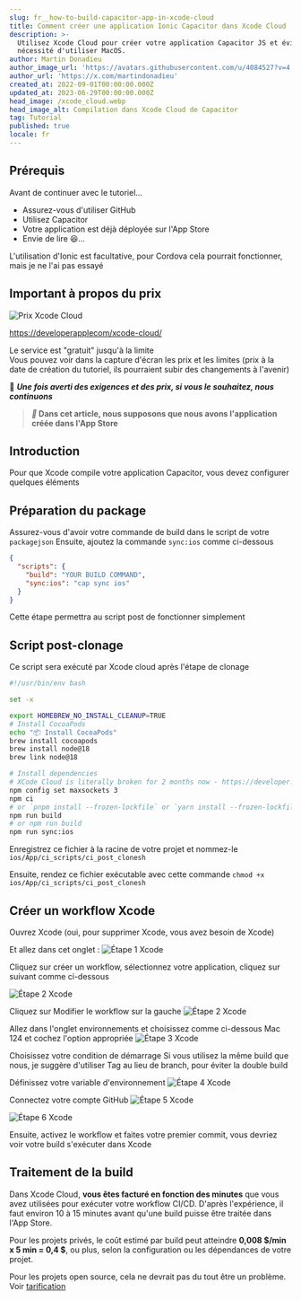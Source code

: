 ```yaml
---
slug: fr__how-to-build-capacitor-app-in-xcode-cloud
title: Comment créer une application Ionic Capacitor dans Xcode Cloud
description: >-
  Utilisez Xcode Cloud pour créer votre application Capacitor JS et évitez la
  nécessité d'utiliser MacOS.
author: Martin Donadieu
author_image_url: 'https://avatars.githubusercontent.com/u/4084527?v=4'
author_url: 'https://x.com/martindonadieu'
created_at: 2022-09-01T00:00:00.000Z
updated_at: 2023-06-29T00:00:00.000Z
head_image: /xcode_cloud.webp
head_image_alt: Compilation dans Xcode Cloud de Capacitor
tag: Tutorial
published: true
locale: fr
---
```


## Prérequis

Avant de continuer avec le tutoriel…

- Assurez-vous d'utiliser GitHub
- Utilisez Capacitor
- Votre application est déjà déployée sur l'App Store
- Envie de lire 😆…

L'utilisation d'Ionic est facultative, pour Cordova cela pourrait fonctionner, mais je ne l'ai pas essayé

## Important à propos du prix

![Prix Xcode Cloud](/xcode_cloud_pricewebp)

[https://developerapplecom/xcode-cloud/](https://developerapplecom/xcode-cloud/)

Le service est "gratuit" jusqu'à la limite  
Vous pouvez voir dans la capture d'écran les prix et les limites (prix à la date de création du tutoriel, ils pourraient subir des changements à l'avenir)

🔴 **_Une fois averti des exigences et des prix, si vous le souhaitez, nous continuons_**

> **_📣_ Dans cet article, nous supposons que nous avons l'application créée dans l'App Store**

## Introduction

Pour que Xcode compile votre application Capacitor, vous devez configurer quelques éléments

## Préparation du package

Assurez-vous d'avoir votre commande de build dans le script de votre `packagejson`
Ensuite, ajoutez la commande `sync:ios` comme ci-dessous

```json
{
  "scripts": {
    "build": "YOUR BUILD COMMAND",
    "sync:ios": "cap sync ios"
  }
}
```
Cette étape permettra au script post de fonctionner simplement

## Script post-clonage
Ce script sera exécuté par Xcode cloud après l'étape de clonage

```bash
#!/usr/bin/env bash

set -x

export HOMEBREW_NO_INSTALL_CLEANUP=TRUE
# Install CocoaPods
echo "📦 Install CocoaPods"
brew install cocoapods
brew install node@18
brew link node@18

# Install dependencies
# XCode Cloud is literally broken for 2 months now - https://developer.apple.com/forums/thread/738136?answerId=774510022#774510022
npm config set maxsockets 3
npm ci
# or `pnpm install --frozen-lockfile` or `yarn install --frozen-lockfile` or bun install
npm run build 
# or npm run build
npm run sync:ios
```

Enregistrez ce fichier à la racine de votre projet et nommez-le `ios/App/ci_scripts/ci_post_clonesh`

Ensuite, rendez ce fichier exécutable avec cette commande `chmod +x ios/App/ci_scripts/ci_post_clonesh`

## Créer un workflow Xcode

Ouvrez Xcode (oui, pour supprimer Xcode, vous avez besoin de Xcode)

Et allez dans cet onglet :
![Étape 1 Xcode](/xcode_step_1webp)

Cliquez sur créer un workflow, sélectionnez votre application, cliquez sur suivant comme ci-dessous

![Étape 2 Xcode](/xcode_step_2webp)

Cliquez sur Modifier le workflow sur la gauche
![Étape 2 Xcode](/xcode_step_3webp)

Allez dans l'onglet environnements et choisissez comme ci-dessous Mac 124 et cochez l'option appropriée
![Étape 3 Xcode](/xcode_step_3webp)

Choisissez votre condition de démarrage
Si vous utilisez la même build que nous, je suggère d'utiliser Tag au lieu de branch, pour éviter la double build

Définissez votre variable d'environnement
![Étape 4 Xcode](/xcode_step_4webp)

Connectez votre compte GitHub
![Étape 5 Xcode](/xcode_step_5webp)

![Étape 6 Xcode](/xcode_step_6webp)

Ensuite, activez le workflow et faites votre premier commit, vous devriez voir votre build s'exécuter dans Xcode

## **Traitement de la build**

Dans Xcode Cloud, **vous êtes facturé en fonction des minutes** que vous avez utilisées pour exécuter votre workflow CI/CD. D'après l'expérience, il faut environ 10 à 15 minutes avant qu'une build puisse être traitée dans l'App Store.

Pour les projets privés, le coût estimé par build peut atteindre **0,008 $/min x 5 min = 0,4 $**, ou plus, selon la configuration ou les dépendances de votre projet.

Pour les projets open source, cela ne devrait pas du tout être un problème. Voir [tarification](https://githubcom/pricing/)